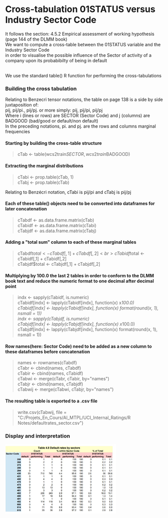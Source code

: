 # Cross-tabulation 01STATUS versus Industry Sector Code

It follows the section: 4.5.2 Empirical assessment of working hypothesis (page 144 of the DLMM book)<br>
We want to compute a cross-table between the 01STATUS variable and the Industry Sector Code<br>
in order to visualise the possible influence of the Sector of activity of a company upon its probabibilty of being in default<br><br>

We use the standard table() R function for performing the cross-tabulations
### Building the cross tabulation

Relating to Benzecri tensor notations, the table on page 138 is a side by side juxtaposition of:<br>
pij, pij/pi., pij/pj. or more simply: pij, pij/pi, pij/pj<br>
Where i (lines or rows) are SECTOR (Sector Code) and j (columns) are BADGOOD (bad/good or default/non default)<br>
In the preceding notations, pi. and pj. are the rows and columns marginal frequencies<br>

#### Starting by building the cross-table structure
> cTab <- table(wcs2train$SECTOR, wcs2train$BADGOOD)

#### Extracting the marginal distributions
> cTabi <- prop.table(cTab, 1)<br>
> cTabj <- prop.table(cTab)<br>

Relating to Benzécri notation, cTabi is pij/pi and cTabj is pij/pj

#### Each of these table() objects need to be converted into dataframes for later concatenation
> cTabdf <- as.data.frame.matrix(cTab)<br>
> cTabidf <- as.data.frame.matrix(cTabi)<br>
> cTabjdf <- as.data.frame.matrix(cTabj)<br>

#### Adding a "total sum" column to each of these marginal tables
> cTabdf$total <- cTabdf[,1] + cTabdf[,2]<br>
> cTabidf$total <- cTabidf[,1] + cTabidf[,2]<br>
> cTabjdf$total <- cTabjdf[,1] + cTabjdf[,2]<br>

#### Multiplying by 100.0 the last 2 tables in order to conform to the DLMM book text and reduce the numeric format to one decimal after decimal point
> indx <- sapply(cTabidf, is.numeric)<br>
> cTabidf[indx] <- lapply(cTabidf[indx], function(x) x*100.0)<br>
> cTabidf[indx] <- lapply(cTabidf[indx], function(x) format(round(x, 1), nsmall = 1))<br>
> indx <- sapply(cTabjdf, is.numeric)<br>
> cTabjdf[indx] <- lapply(cTabjdf[indx], function(x) x*100.0)<br>
> cTabjdf[indx] <- lapply(cTabjdf[indx], function(x) format(round(x, 1), nsmall = 1))<br>

#### Row names(here: Sector Code) need to be added as a new column to these dataframes before concatenation
> names <- rownames(cTabdf)<br>
> cTabr <- cbind(names, cTabdf)<br>
> cTabir <- cbind(names, cTabidf)<br>
> cTabwi <- merge(cTabr, cTabir, by="names")<br>
> cTabjr <- cbind(names, cTabjdf)<br>
> cTabwij <- merge(cTabwi, cTabjr, by="names")<br>

#### The resulting table is exported to a .csv file
> write.csv(cTabwij, file = "C:/Projets_En_Cours/AI_MTPL/UCI_Internal_Ratings/R Notes/defaultrates_sector.csv")

### Display and interpretation
<img src="./assets/Table_4_8_Page 138_Default_Sectors.JPG" alt="drawing" width="70%"/>

